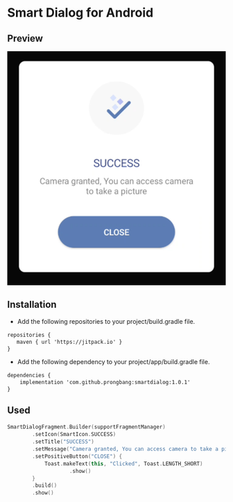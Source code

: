 # Smart Dialog for Android

## Preview

![Image](/screenshot/screenshot.png)

## Installation

- Add the following repositories to your project/build.gradle file.

```
repositories {
   maven { url 'https://jitpack.io' }
}
```

- Add the following dependency to your project/app/build.gradle file.

```
dependencies {
    implementation 'com.github.prongbang:smartdialog:1.0.1'
}
```

## Used

```kotlin
SmartDialogFragment.Builder(supportFragmentManager)
        .setIcon(SmartIcon.SUCCESS)
        .setTitle("SUCCESS")
        .setMessage("Camera granted, You can access camera to take a picture")
        .setPositiveButton("CLOSE") {
            Toast.makeText(this, "Clicked", Toast.LENGTH_SHORT)
                    .show()
        }
        .build()
        .show()
```